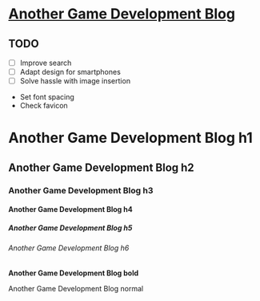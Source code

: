 # [Another Game Development Blog](https://edoelas.github.io/agdb/)

## TODO

- [ ] Improve search
- [ ] Adapt design for smartphones
- [ ] Solve hassle with image insertion
- Set font spacing
- Check favicon

# Another Game Development Blog h1
## Another Game Development Blog h2
### Another Game Development Blog h3
#### Another Game Development Blog h4
##### Another Game Development Blog h5
###### Another Game Development Blog h6
**Another Game Development Blog bold**

Another Game Development Blog normal